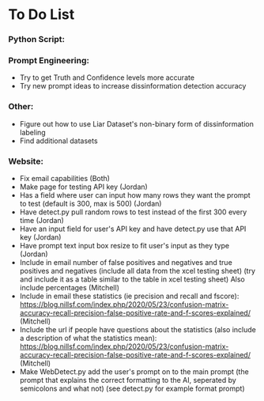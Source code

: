 # To Do List

### Python Script:

### Prompt Engineering:
- Try to get Truth and Confidence levels more accurate
- Try new prompt ideas to increase dissinformation detection accuracy

### Other:
- Figure out how to use Liar Dataset's non-binary form of dissinformation labeling
- Find additional datasets

### Website:
- Fix email capabilities (Both)
- Make page for testing API key (Jordan)
- Has a field where user can input how many rows they want the prompt to test (default is 300, max is 500) (Jordan)
- Have detect.py pull random rows to test instead of the first 300 every time (Jordan)
- Have an input field for user's API key and have detect.py use that API key (Jordan)
- Have prompt text input box resize to fit user's input as they type (Jordan)
- Include in email number of false positives and negatives and true positives and negatives (include all data from the xcel testing sheet) (try and include it as a table similar to the table in xcel testing sheet) Also include percentages (Mitchell)
- Include in email these statistics (ie precision and recall and fscore): https://blog.nillsf.com/index.php/2020/05/23/confusion-matrix-accuracy-recall-precision-false-positive-rate-and-f-scores-explained/ (Mitchell)
- Include the url if people have questions about the statistics (also include a description of what the statistics mean): https://blog.nillsf.com/index.php/2020/05/23/confusion-matrix-accuracy-recall-precision-false-positive-rate-and-f-scores-explained/ (Mitchell)
- Make WebDetect.py add the user's prompt on to the main prompt (the prompt that explains the correct formatting to the AI, seperated by semicolons and what not) (see detect.py for example format prompt)
